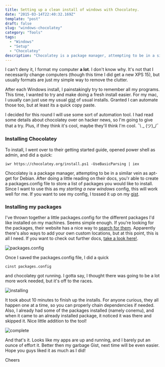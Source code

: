 ```yaml
---
title: Setting up a clean install of windows with Chocolatey.
date: "2015-03-14T22:40:32.169Z"
template: "post"
draft: false
slug: "windows-chocolatey"
category: "Tools"
tags:
  - "Windows"
  - "Setup"
  - "Chocolatey"
description: "Chocolatey is a package manager, attempting to be in a similar vein as apt-get for Debian. Lets automate a fresh install of our programs"
---
```


I can't deny it, I format my computer **a lot**. I don't know why. It's not that I necessarily change computers (though this time I did get a new XPS 15), but usually formats are just my simple way to remove the clutter.

After each Windows install, I painstakingly try to remember all my programs. This time, I wanted to try and make doing a fresh install easier. For my mac, I usually can just use my usual [gist](https://gist.github.com/DennyScott/a0af75ed5674f92594c2) of usual installs. Granted I can automate those too, but at least its a quick copy paste.

I decided for this round I will use some sort of automation tool. I had read some details about chocolatey over on hacker news, so I'm going to give that a try. Plus, if they think it's cool, maybe they'll think I'm cool. ¯\ _ (ツ)_/¯

### Installing Chocolatey

To install, I went over to their getting started guide, opened power shell as admin, and did a quick:

```
iwr https://chocolatey.org/install.ps1 -UseBasicParsing | iex
```

Chocolatey is a package manager, attempting to be in a similar vein as apt-get for Debian. After doing a little reading on their docs, you'r able to create a packages.config file to store a list of packages you would like to install. Since I want to use this as my _starting a new windows_ config, this will work well for me. If you want to see my config, I tossed it up on my [gist](https://gist.github.com/DennyScott/d4205861f8c4cfd8e31453843d322749/edit).

### Installing my packages

I've thrown together a little packages.config for the different packages I'd like installed on my machines. Seems simple enough. If you're looking for the packages, their website has a nice way to [search for them](https://chocolatey.org/packages?q=spotify). Apparently there's also ways to add your own custom locations, but at this point, this is all I need. If you want to check out further docs, [take a look here!](http://chocolatey.github.io/usage.html).

![packages.config](/content/images/2016/07/packages.png)

Once I saved the packages.config file, I did a quick

```
cinst packages.config

```

and chocolatey got running. I gotta say, I thought there was going to be a lot more work needed, but it's off to the races.

![installing](/content/images/2016/07/running.png)

It took about 10 minutes to finish up the installs. For anyone curious, they all happen one at a time, so you can properly chain dependencies if needed. Also, I already had some of the packages installed (namely conemu), and when it came to an already installed package, it noticed it was there and skipped it. Nice little addition to the tool!

![complete](/content/images/2016/07/complete.png)

And that's it. Looks like my apps are up and running, and I barely put an ounce of effort it. Better then my garbage Gist, next time will be even easier. Hope you guys liked it as much as I did!

Cheers
